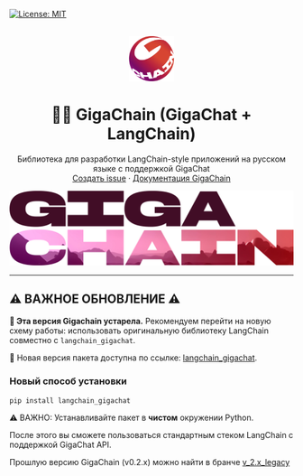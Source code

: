 [![License: MIT](https://img.shields.io/badge/License-MIT-yellow.svg)](https://opensource.org/licenses/MIT)

<br />
<div align="center">

  <a href="https://github.com/ai-forever/gigachain">
    <img src="docs/static/img/logo.png" alt="Logo" width="80" height="80">
  </a>

  <h1 align="center">🦜️🔗 GigaChain (GigaChat + LangChain)</h1>

  <p align="center">
    Библиотека для разработки LangChain-style приложений на русском языке с поддержкой GigaChat
    <br />
    <a href="https://github.com/ai-forever/gigachain/issues">Создать issue</a>
    ·
    <a href="https://developers.sber.ru/docs/ru/gigachat/sdk/overview">Документация GigaChain</a>
  </p>
</div>


![Product Name Screen Shot](/docs/static/img/logo-with-backgroung.png)

---

## ⚠️ ВАЖНОЕ ОБНОВЛЕНИЕ ⚠️

**🚨 Эта версия Gigachain устарела.** Рекомендуем перейти на новую схему работы: использовать оригинальную библиотеку LangChain совместно с `langchain_gigachat`.

🔗 Новая версия пакета доступна по ссылке: [langchain_gigachat](https://github.com/ai-forever/langchain-gigachat/tree/master/libs/gigachat).

### Новый способ установки
```
pip install langchain_gigachat
```
⚠️ ВАЖНО: Устанавливайте пакет в __чистом__ окружении Python.

После этого вы сможете пользоваться стандартным стеком LangChain с поддержкой GigaChat API.

Прошлую версию GigaChain (v0.2.x) можно найти в бранче [v_2.x_legacy](https://github.com/ai-forever/gigachain/tree/v_2.x_legacy)
